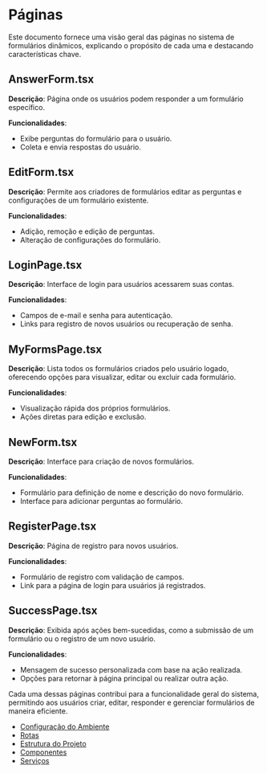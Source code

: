 
# Páginas

Este documento fornece uma visão geral das páginas no sistema de formulários dinâmicos, explicando o propósito de cada uma e destacando características chave.

## AnswerForm.tsx

**Descrição**: Página onde os usuários podem responder a um formulário específico.

**Funcionalidades**:
- Exibe perguntas do formulário para o usuário.
- Coleta e envia respostas do usuário.

## EditForm.tsx

**Descrição**: Permite aos criadores de formulários editar as perguntas e configurações de um formulário existente.

**Funcionalidades**:
- Adição, remoção e edição de perguntas.
- Alteração de configurações do formulário.

## LoginPage.tsx

**Descrição**: Interface de login para usuários acessarem suas contas.

**Funcionalidades**:
- Campos de e-mail e senha para autenticação.
- Links para registro de novos usuários ou recuperação de senha.

## MyFormsPage.tsx

**Descrição**: Lista todos os formulários criados pelo usuário logado, oferecendo opções para visualizar, editar ou excluir cada formulário.

**Funcionalidades**:
- Visualização rápida dos próprios formulários.
- Ações diretas para edição e exclusão.

## NewForm.tsx

**Descrição**: Interface para criação de novos formulários.

**Funcionalidades**:
- Formulário para definição de nome e descrição do novo formulário.
- Interface para adicionar perguntas ao formulário.

## RegisterPage.tsx

**Descrição**: Página de registro para novos usuários.

**Funcionalidades**:
- Formulário de registro com validação de campos.
- Link para a página de login para usuários já registrados.

## SuccessPage.tsx

**Descrição**: Exibida após ações bem-sucedidas, como a submissão de um formulário ou o registro de um novo usuário.

**Funcionalidades**:
- Mensagem de sucesso personalizada com base na ação realizada.
- Opções para retornar à página principal ou realizar outra ação.

Cada uma dessas páginas contribui para a funcionalidade geral do sistema, permitindo aos usuários criar, editar, responder e gerenciar formulários de maneira eficiente.


- [Configuração do Ambiente](/docs/ConfiguracaoDeAmbiente.md)
- [Rotas](/docs/Rotas.md)
- [Estrutura do Projeto](/docs/EstruturaDoProjeto.md)
- [Componentes](/docs/Componentes.md)
- [Serviços](/docs/Servicos.md)